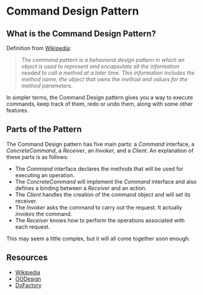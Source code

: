 # Command Design Pattern

## What is the Command Design Pattern?

Definition from [Wikipedia](http://en.wikipedia.org/wiki/Command_pattern):

> _The command pattern is a behavioral design pattern in which an object is used to represent and encapsulate all the information needed to call a method at a later time. This information includes the method name, the object that owns the method and values for the method parameters._

In simpler terms, the Command Design pattern gives you a way to execute commands, keep track of them, redo or undo them, along with some other features.

## Parts of the Pattern

The Command Design pattern has five main parts: a _Command_ interface, a _ConcreteCommand_, a _Receiver_, an _Invoker_, and a _Client_. An explanation of these parts is as follows:

* The _Command_ interface declares the methods that will be used for executing an operation.
* The _ConcreteCommand_ will implement the _Command_ interface and also defines a binding between a _Receiver_ and an action.
* The _Client_ handles the creation of the command object and will set its receiver.
* The _Invoker_ asks the command to carry out the request. It actually _invokes_ the command.
* The _Receiver_ knows how to perform the operations associated with each request.

This may seem a little complex, but it will all come together soon enough.

## Resources

* [Wikipedia](http://en.wikipedia.org/wiki/Command_pattern)
* [OODesign](http://www.oodesign.com/command-pattern.html)
* [DoFactory](http://www.dofactory.com/Patterns/PatternCommand.aspx)
